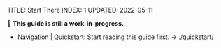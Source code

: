 TITLE: Start There
INDEX: 1
UPDATED: 2022-05-11

**🚧 This guide is still a work-in-progress.**

+ Navigation
  | Quickstart: Start reading this guide first. -> ./quickstart/
